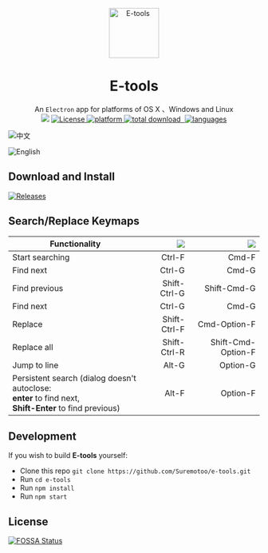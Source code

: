 <p align="center"><img src="https://github.com/Suremotoo/e-tools/blob/master/assets/app-icon/png/512.png" alt="E-tools" width="100" height="100"></p>

<h1 align="center">E-tools</h1>

<div align="center">
  An <code>Electron</code> app for platforms of OS X 、Windows and Linux
</div>

<div align="center">
  <!-- FOSSA Status -->
<a href="https://app.fossa.io/projects/git%2Bgithub.com%2FSuremotoo%2Fe-tools?ref=badge_shield" alt="FOSSA Status"><img src="https://app.fossa.io/api/projects/git%2Bgithub.com%2FSuremotoo%2Fe-tools.svg?type=shield"/></a>

  <!-- License -->
 <a href="https://github.com/Suremotoo/e-tools">
    <img src="https://img.shields.io/github/license/Suremotoo/e-tools.svg" alt="License">
  </a>

  <!-- Platform -->
  <a href="https://github.com/Suremotoo/e-tools">
    <img src="https://img.shields.io/badge/platform-MacOS%7CWindows%7CLinux-orange.svg" alt="platform">
  </a>
  
   <!-- Downloads total -->
  <a href="https://github.com/Suremotoo/e-tools">
    <img src="https://img.shields.io/github/downloads/Suremotoo/e-tools/total.svg" alt="total download">
  </a>
  
   <!-- languages -->
  <a href="https://github.com/Suremotoo/e-tools">
  <img src="https://img.shields.io/badge/languages-%E4%B8%AD%E6%96%87%7CEnglish%7C%D0%A0%D1%83%D1%81%D1%81%D0%BA%D0%B8%D0%B9%20%D1%8F%D0%B7%D1%8B%D0%BA-green.svg" alt="languages">
  </a>
</div>


![中文](https://github.com/Suremotoo/e-tools/blob/master/assets/img/screenshot.png)

![English](https://github.com/Suremotoo/e-tools/blob/master/assets/img/us-screenshot.png)


## Download and Install

[![Releases](https://img.shields.io/conda/pn/conda-forge/python.svg?style=for-the-badge)](https://github.com/Suremotoo/e-tools/releases)


## Search/Replace Keymaps

| Functionality      | ![]( https://github.com/ryanoasis/nerd-fonts/wiki/screenshots/v1.0.x/windows-pass-sm.png)   |  ![]( https://github.com/ryanoasis/nerd-fonts/wiki/screenshots/v1.0.x/mac-pass-sm.png)   |
| --------   | -----:  |  -----:  |
| Start searching     |  Ctrl-F  |  Cmd-F  |
| Find next        |   Ctrl-G  |  Cmd-G   |
| Find previous        |    Shift-Ctrl-G  | Shift-Cmd-G  |
| Find next        |   Ctrl-G  |  Cmd-G   |
| Replace        |   Shift-Ctrl-F  |  Cmd-Option-F   |
| Replace all        |   Shift-Ctrl-R  |  Shift-Cmd-Option-F   |
| Jump to line        |   Alt-G   | Option-G 
| Persistent search (dialog doesn't autoclose:<br> **enter** to find next, <br>**Shift-Enter** to find previous)       |   Alt-F   | Option-F |


## Development

If you wish to build **E-tools** yourself:

- Clone this repo
  `git clone https://github.com/Suremotoo/e-tools.git`
- Run `cd e-tools`
- Run `npm install`
- Run `npm start`

## License

[![FOSSA Status](https://app.fossa.io/api/projects/git%2Bgithub.com%2FSuremotoo%2Fe-tools.svg?type=large)](https://app.fossa.io/projects/git%2Bgithub.com%2FSuremotoo%2Fe-tools?ref=badge_large)
